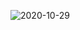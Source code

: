 ![2020-10-29](https://user-images.githubusercontent.com/71279553/97553614-b7196780-19e6-11eb-887f-1e377f2cb133.png)
